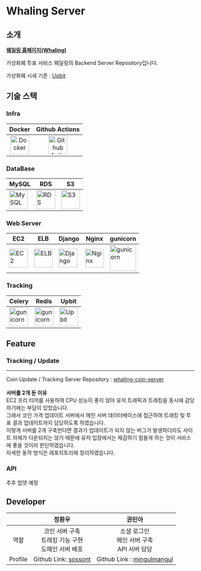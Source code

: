 # Whaling Server

## 소개

**[웨일링 홈페이지(Whaling)](https://whaling.co.kr)**

가상화폐 투표 서비스 웨일링의 Backend Server Repository입니다.

가상화폐 시세 기준 :  [Upbit](https://upbit.com/home)

## 기술 스택

### Infra

|Docker|Github Actions|
|:---:|:---:|
|<img src = "https://www.docker.com/sites/default/files/d8/2019-07/Moby-logo.png" width="50px" title="Docker"/>|<img src="https://s3.us-west-2.amazonaws.com/secure.notion-static.com/5e3891d9-f8c5-4e0a-bba0-01a7804a3ed7/44036562.png?X-Amz-Algorithm=AWS4-HMAC-SHA256&X-Amz-Content-Sha256=UNSIGNED-PAYLOAD&X-Amz-Credential=AKIAT73L2G45EIPT3X45%2F20220131%2Fus-west-2%2Fs3%2Faws4_request&X-Amz-Date=20220131T144307Z&X-Amz-Expires=86400&X-Amz-Signature=dd3676a8f500ed4ce60eebae2a86ee901b1ee4d9b610988930c912b7def463f6&X-Amz-SignedHeaders=host&response-content-disposition=filename%20%3D%2244036562.png%22&x-id=GetObject" width="50px" title="Github Actions"/>

### DataBase

|MySQL|RDS|S3|
|---|---|---|
|<img src="https://s3.us-west-2.amazonaws.com/secure.notion-static.com/05d6790c-42bc-4e04-8401-cf7bca77b498/Amazon-RDS_MySQL_instance_light-bg4x.png?X-Amz-Algorithm=AWS4-HMAC-SHA256&X-Amz-Content-Sha256=UNSIGNED-PAYLOAD&X-Amz-Credential=AKIAT73L2G45EIPT3X45%2F20220130%2Fus-west-2%2Fs3%2Faws4_request&X-Amz-Date=20220130T145313Z&X-Amz-Expires=86400&X-Amz-Signature=429f9427facffc71c6d038989da9033fa2f8abf81685849a147148c8eb4b8e47&X-Amz-SignedHeaders=host&response-content-disposition=filename%20%3D%22Amazon-RDS_MySQL_instance_light-bg%25404x.png%22&x-id=GetObject" width="50px"  title= "MySQL"/>|<img src="https://s3.us-west-2.amazonaws.com/secure.notion-static.com/74b76f22-b587-42af-b9af-3f3785ce4cdb/Amazon-RDS_Amazon-RDS_instance_light-bg4x.png?X-Amz-Algorithm=AWS4-HMAC-SHA256&X-Amz-Content-Sha256=UNSIGNED-PAYLOAD&X-Amz-Credential=AKIAT73L2G45EIPT3X45%2F20220130%2Fus-west-2%2Fs3%2Faws4_request&X-Amz-Date=20220130T145516Z&X-Amz-Expires=86400&X-Amz-Signature=e813299d120ec2e31d321dabe131e4befc228a9e0165cf85fe25b39ca69ae825&X-Amz-SignedHeaders=host&response-content-disposition=filename%20%3D%22Amazon-RDS_Amazon-RDS_instance_light-bg%25404x.png%22&x-id=GetObject" width="50px"  title="RDS"/>|<img src="https://s3.us-west-2.amazonaws.com/secure.notion-static.com/17678404-159b-49d3-9fe2-f0c6701992c7/Amazon-Simple-Storage-Service-S3_Bucket-with-Objects_light-bg4x.png?X-Amz-Algorithm=AWS4-HMAC-SHA256&X-Amz-Content-Sha256=UNSIGNED-PAYLOAD&X-Amz-Credential=AKIAT73L2G45EIPT3X45%2F20220130%2Fus-west-2%2Fs3%2Faws4_request&X-Amz-Date=20220130T145600Z&X-Amz-Expires=86400&X-Amz-Signature=b881eb509a98b2f00f995e0dbeb54b8e1b1d0d47a48bdc50942a3c408a360b24&X-Amz-SignedHeaders=host&response-content-disposition=filename%20%3D%22Amazon-Simple-Storage-Service-S3_Bucket-with-Objects_light-bg%25404x.png%22&x-id=GetObject" width="50px"  title="S3" />

### Web Server

|EC2|ELB|Django|Nginx|gunicorn|
|---|---|---|---|---|
|<img src="https://s3.us-west-2.amazonaws.com/secure.notion-static.com/12d9cdd2-bb95-4a6f-9c78-11fffab1def1/Amazon-EC24x.png?X-Amz-Algorithm=AWS4-HMAC-SHA256&X-Amz-Content-Sha256=UNSIGNED-PAYLOAD&X-Amz-Credential=AKIAT73L2G45EIPT3X45%2F20220130%2Fus-west-2%2Fs3%2Faws4_request&X-Amz-Date=20220130T145706Z&X-Amz-Expires=86400&X-Amz-Signature=e83e7f6a3aff5bb8b528f5f169967fbf156266f7f3065284b98c1b77df6f3ae1&X-Amz-SignedHeaders=host&response-content-disposition=filename%20%3D%22Amazon-EC2%25404x.png%22&x-id=GetObject" width="50px"  title="EC2" />|<img src="https://s3.us-west-2.amazonaws.com/secure.notion-static.com/46674649-30fa-4de3-90bd-622784dffa80/Elastic-Load-Balancing-ELB_Application-load-balancer_light-bg4x.png?X-Amz-Algorithm=AWS4-HMAC-SHA256&X-Amz-Content-Sha256=UNSIGNED-PAYLOAD&X-Amz-Credential=AKIAT73L2G45EIPT3X45%2F20220130%2Fus-west-2%2Fs3%2Faws4_request&X-Amz-Date=20220130T145752Z&X-Amz-Expires=86400&X-Amz-Signature=d9dde558162d5c45d6454f5cb1e6a2038b71b5cdcb932828d65a7e35a6e3fe9d&X-Amz-SignedHeaders=host&response-content-disposition=filename%20%3D%22Elastic-Load-Balancing-ELB_Application-load-balancer_light-bg%25404x.png%22&x-id=GetObject" width="50px"  title="ELB" />|<img src="https://s3.us-west-2.amazonaws.com/secure.notion-static.com/1ffb0fcd-aef1-4f33-afe0-29de68a1bb0b/django_original_logo_icon_146559.png?X-Amz-Algorithm=AWS4-HMAC-SHA256&X-Amz-Content-Sha256=UNSIGNED-PAYLOAD&X-Amz-Credential=AKIAT73L2G45EIPT3X45%2F20220130%2Fus-west-2%2Fs3%2Faws4_request&X-Amz-Date=20220130T150314Z&X-Amz-Expires=86400&X-Amz-Signature=d66642ec98dfa1597a5bfa87d82c85173a9d762da2699f4f8f05374c47512bcd&X-Amz-SignedHeaders=host&response-content-disposition=filename%20%3D%22django_original_logo_icon_146559.png%22&x-id=GetObject" width="50px"  title="Django" />|<img src="https://s3.us-west-2.amazonaws.com/secure.notion-static.com/b7c8a183-f394-4d27-8f2c-1fef602c2945/nginx.png?X-Amz-Algorithm=AWS4-HMAC-SHA256&X-Amz-Content-Sha256=UNSIGNED-PAYLOAD&X-Amz-Credential=AKIAT73L2G45EIPT3X45%2F20220130%2Fus-west-2%2Fs3%2Faws4_request&X-Amz-Date=20220130T150338Z&X-Amz-Expires=86400&X-Amz-Signature=d378c2cb7315d743544319229b9ef12888d187be2138154932c78ff21c038697&X-Amz-SignedHeaders=host&response-content-disposition=filename%20%3D%22nginx.png%22&x-id=GetObject" width="50px"  title="Nginx" />|<img src="https://s3.us-west-2.amazonaws.com/secure.notion-static.com/4604d77c-c032-4556-a015-dcbb1fbad634/gunicorn_logo_icon_170045.png?X-Amz-Algorithm=AWS4-HMAC-SHA256&X-Amz-Content-Sha256=UNSIGNED-PAYLOAD&X-Amz-Credential=AKIAT73L2G45EIPT3X45%2F20220130%2Fus-west-2%2Fs3%2Faws4_request&X-Amz-Date=20220130T150410Z&X-Amz-Expires=86400&X-Amz-Signature=ddc96ba6009d44b1e5af1a96cdc9316a8e9d8a4693bc5724af703617c2ddbf0d&X-Amz-SignedHeaders=host&response-content-disposition=filename%20%3D%22gunicorn_logo_icon_170045.png%22&x-id=GetObject" width="70px"  title="gunicorn" />

### Tracking

|Celery|Redis|Upbit
|---|---|---|
|<img src="https://s3.us-west-2.amazonaws.com/secure.notion-static.com/aa576cba-e5b9-4851-b852-6e3c17b3e833/pngwing.com.png?X-Amz-Algorithm=AWS4-HMAC-SHA256&X-Amz-Content-Sha256=UNSIGNED-PAYLOAD&X-Amz-Credential=AKIAT73L2G45EIPT3X45%2F20220130%2Fus-west-2%2Fs3%2Faws4_request&X-Amz-Date=20220130T150811Z&X-Amz-Expires=86400&X-Amz-Signature=9703d4590d101a7055eb16c4bdf1ef00787c98e208e4a3d1d9527e42aa3ea838&X-Amz-SignedHeaders=host&response-content-disposition=filename%20%3D%22pngwing.com.png%22&x-id=GetObject" width="50px"  title="gunicorn" />|<img src="https://s3.us-west-2.amazonaws.com/secure.notion-static.com/7eeac880-db91-4344-9d0e-9813f58189ea/redis_plain_wordmark_logo_icon_146367.png?X-Amz-Algorithm=AWS4-HMAC-SHA256&X-Amz-Content-Sha256=UNSIGNED-PAYLOAD&X-Amz-Credential=AKIAT73L2G45EIPT3X45%2F20220130%2Fus-west-2%2Fs3%2Faws4_request&X-Amz-Date=20220130T150821Z&X-Amz-Expires=86400&X-Amz-Signature=2aa58fc0812a51cf3ee17432e21592b5dd7c5d6ba4f61c609ef5f6383a90817c&X-Amz-SignedHeaders=host&response-content-disposition=filename%20%3D%22redis_plain_wordmark_logo_icon_146367.png%22&x-id=GetObject" width="50px"  title="gunicorn" />|<img src="https://s3.us-west-2.amazonaws.com/secure.notion-static.com/3775bfa6-7637-43ab-b9b3-876adbfd85bd/upbit.svg?X-Amz-Algorithm=AWS4-HMAC-SHA256&X-Amz-Content-Sha256=UNSIGNED-PAYLOAD&X-Amz-Credential=AKIAT73L2G45EIPT3X45%2F20220130%2Fus-west-2%2Fs3%2Faws4_request&X-Amz-Date=20220130T151416Z&X-Amz-Expires=86400&X-Amz-Signature=50fa3ccda61aecca3011c98ab0b56692be8b4c6414999199fa3d54eff0bbc7c2&X-Amz-SignedHeaders=host&response-content-disposition=filename%20%3D%22upbit.svg%22&x-id=GetObject" width="50px"  title="Upbit" />

## Feature

### Tracking / Update

---
Coin Update / Tracking Server Repository : [whaling-coin-server](https://github.com/team-whaling/whaling-coin-server)
<br/>
<br/>
**서버를 2개 둔 이유** <br/>
EC2 프리 티어를 사용하여 CPU 성능이 좋지 않아 유저 트래픽과 트래킹을 동시에 감당하기에는 부담이 있었습니다. <br/>
그래서 코인 가격 업데이트 서버에서 메인 서버 데이터베이스에 접근하여 트래킹 및 투표 결과 업데이트까지 담당하도록 하였습니다. <br/>
이렇게 서버를 2개 구축한다면 결과가 업데이트가 되지 않는 버그가 발생하더라도 사이트 자체가 다운되지는 않기 때문에 유저 입장에서는 체감하기 힘들게 하는 것이 서비스에 좋을 것이라 판단하였습니다. <br/>
자세한 동작 방식은 레포지토리에 정리하였습니다.

### API

추후 업뎃 예정

## Developer

|&nbsp;|정환우|권민아|
|:---:|:---:|:---:|
|역할|코인 서버 구축</br>트래킹 기능 구현</br> 도메인 서버 배포|소셜 로그인</br>메인 서버 구축</br>API 서버 담당|
|Profile|Github Link: [sossont](https://github.com/sossont)| Github Link : [mingulmangul](https://github.com/mingulmangul)
